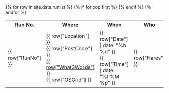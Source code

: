 <table id="runlist-tbl">
  {% for row in site.data.runlist %}
    {% if forloop.first %}
    <tr id="runlist-head">
      <th class="runno">Run No.</th>
      <th class="where">Where</th>
      <th class="when">When</th>
      <th class="who hideonmobile">Who</th>
      <th class="oninn hideonmobile">On Inn</th>
      <th class="note hideonmobile">Notes</th>
    </tr>
    {% endif %}
    <tr id="runno_{{ row["RunNo"] }}">
        <td class="runno">{{ row["RunNo"] }}</td>
        <td id="location"><div class="location">{{ row["Location"] }}</div>
            <span class="location-links">
                {{ row["PostCode"] }}<br/>
                <a href ="https://w3w.co/{{ row["What3Words"] }}">{{ row["What3Words"] }}</a><br/>
                {{ row["OSGrid"] }}
            </span>
        </td>
        <td>{{ row["Date"] | date: "%b %d" }}<br/>{{ row["Time"] | date: "%I:%M %p" }}</td>
        <td class="hideonmobile">{{ row["Hares"] }}</td>
        <td class="hideonmobile">{{ row["On Inn"] }}</td>
        <td class="hideonmobile">{{ row["Notes"] }}</td>
    </tr>
  {% endfor %}
</table>